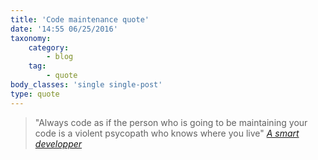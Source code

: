 ```yaml
---
title: 'Code maintenance quote'
date: '14:55 06/25/2016'
taxonomy:
    category:
        - blog
    tag:
        - quote
body_classes: 'single single-post'
type: quote
---
```


> "Always code as if the person who is going to be maintaining your code is a violent psycopath who knows where you live"
<cite><a href="#">A smart developper</a></cite>